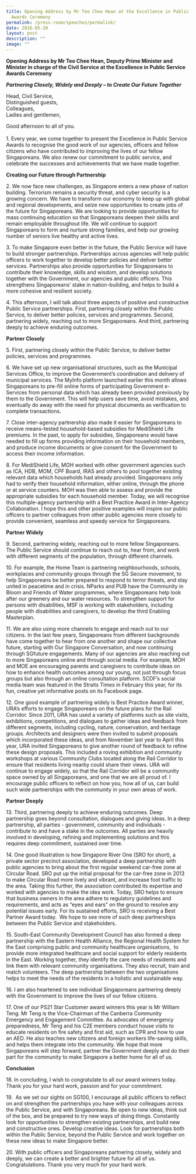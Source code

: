 ```yaml
---
title: Opening Address by Mr Teo Chee Hean at the Excellence in Public Service
  Awards Ceremony
permalink: /press-room/speeches/permalink/
date: 2016-05-20
layout: post
description: ""
image: ""
---
```

**Opening Address by Mr Teo Chee Hean, Deputy Prime Minister and Minister in charge of the Civil Service at the Excellence in Public Service Awards Ceremony**


**_Partnering Closely, Widely and Deeply – to Create Our Future Together_**

Head, Civil Service,  
Distinguished guests,  
Colleagues,  
Ladies and gentlemen,

Good afternoon to all of you.  
   
1\. Every year, we come together to present the Excellence in Public Service Awards to recognise the good work of our agencies, officers and fellow citizens who have contributed to improving the lives of our fellow Singaporeans. We also renew our commitment to public service, and celebrate the successes and achievements that we have made together.

**Creating our Future through Partnership**

2\. We now face new challenges, as Singapore enters a new phase of nation building. Terrorism remains a security threat, and cyber security is a growing concern. We have to transform our economy to keep up with global and regional developments, and seize new opportunities to create jobs of the future for Singaporeans. We are looking to provide opportunities for mass continuing education so that Singaporeans deepen their skills and remain employable throughout life. We will continue to support Singaporeans to form and nurture strong families, and help our growing number of seniors live healthy and active lives. 

3\. To make Singapore even better in the future, the Public Service will have to build stronger partnerships. Partnerships across agencies will help public officers to work together to develop better policies and deliver better services. Partnerships also provide opportunities for Singaporeans to contribute their knowledge, skills and wisdom, and develop solutions together with the Government, our agencies and public officers. This strengthens Singaporeans’ stake in nation-building, and helps to build a more cohesive and resilient society.  

4\. This afternoon, I will talk about three aspects of positive and constructive Public Service partnerships. First, partnering closely within the Public Service, to deliver better policies, services and programmes. Second, partnering widely, reaching out to more Singaporeans. And third, partnering deeply to achieve enduring outcomes. 

**Partner Closely**

5\. First, partnering closely within the Public Service, to deliver better policies, services and programmes.  

6\. We have set up new organisational structures, such as the Municipal Services Office, to improve the Government’s coordination and delivery of municipal services. The MyInfo platform launched earlier this month allows Singaporeans to pre-fill online forms of participating Government e-Services from personal data which has already been provided previously by them to the Government. This will help users save time, avoid mistakes, and eventually do away with the need for physical documents as verification to complete transactions.  

7\. Close inter-agency partnership also made it easier for Singaporeans to receive means-tested household-based subsidies for MediShield Life premiums. In the past, to apply for subsidies, Singaporeans would have needed to fill up forms providing information on their household members, and produce income documents or give consent for the Government to access their income information.

8\. For MediShield Life, MOH worked with other government agencies such as ICA, HDB, MOM, CPF Board, IRAS and others to pool together existing relevant data which households had already provided. Singaporeans only had to verify their household information, either online, through the phone or at service counters. MOH was then able to assess and provide the appropriate subsidies for each household member. Today, we will recognise this multiple-agency partnership with a Best Practice Award in Inter-Agency Collaboration. I hope this and other positive examples will inspire our public officers to partner colleagues from other public agencies more closely to provide convenient, seamless and speedy service for Singaporeans.

**Partner Widely**

9\. Second, partnering widely, reaching out to more fellow Singaporeans. The Public Service should continue to reach out to, hear from, and work with different segments of the population, through different channels. 

10\. For example, the Home Team is partnering neighbourhoods, schools, workplaces and community groups through the SG Secure movement, to help Singaporeans be better prepared to respond to terror threats, and stay united in peacetime and in crisis. NParks and PUB have the Community in Bloom and Friends of Water programmes, where Singaporeans help look after our greenery and our water resources. To strengthen support for persons with disabilities, MSF is working with stakeholders, including people with disabilities and caregivers, to develop the third Enabling Masterplan. 

11\. We are also using more channels to engage and reach out to our citizens. In the last few years, Singaporeans from different backgrounds have come together to hear from one another and shape our collective future, starting with Our Singapore Conversation, and now continuing through SGfuture engagements. Many of our agencies are also reaching out to more Singaporeans online and through social media. For example, MOH and MOE are encouraging parents and caregivers to contribute ideas on how to enhance health outcomes among our young, not just through focus groups but also through an online consultation platform. SCDF’s social media team was featured in the Straits Times in February this year, for its fun, creative yet informative posts on its Facebook page. 

12\. One good example of partnering widely is Best Practice Award winner, URA’s efforts to engage Singaporeans on the future plans for the Rail Corridor. Since 2011, URA has used a variety of platforms such as site visits, exhibitions, competitions, and dialogues to gather ideas and feedback from different segments, including cycling, nature, conservation, and heritage groups. Architects and designers were then invited to submit proposals which incorporated these ideas, and from November last year to April this year, URA invited Singaporeans to give another round of feedback to refine these design proposals. This included a roving exhibition and community workshops at various Community Clubs located along the Rail Corridor to ensure that residents living nearby could share their views. URA will continue to engage widely, so that the Rail Corridor will be a community space owned by all Singaporeans, and one that we are all proud of. I encourage public officers to reflect on how you, how all of us, can build such wide partnerships with the community in your own areas of work.

**Partner Deeply**

13\. Third, partnering deeply to achieve enduring outcomes. Deep partnership goes beyond consultation, dialogues and giving ideas. In a deep partnership, all parties - government, community and individuals - contribute to and have a stake in the outcomes. All parties are heavily involved in developing, refining and implementing solutions and this requires deep commitment, sustained over time.

14\. One good illustration is how Singapore River One (SRO for short), a private sector precinct association, developed a deep partnership with public agencies to bring about the first regular weekend car-free zone at Circular Road. SRO put up the initial proposal for the car-free zone in 2013 to make Circular Road more lively and vibrant, and increase foot traffic to the area. Taking this further, the association contributed its expertise and worked with agencies to make the idea work. Today, SRO helps to ensure that business owners in the area adhere to regulatory guidelines and requirements, and acts as “eyes and ears” on the ground to resolve any potential issues early. For its sustained efforts, SRO is receiving a Best Partner Award today.  We hope to see more of such deep partnerships between the Public Service and stakeholders.   

15\. South-East Community Development Council has also formed a deep partnership with the Eastern Health Alliance, the Regional Health System for the East comprising public and community healthcare organisations,  to provide more integrated healthcare and social support for elderly residents in the East. Working together, they identify the care needs of residents and link them with relevant community organisations. They also recruit, train and match volunteers. The deep partnership between the two organisations helps to meet the needs of the residents in a holistic and sustainable way. 

16\. I am also heartened to see individual Singaporeans partnering deeply with the Government to improve the lives of our fellow citizens.

17\. One of our PS21 Star Customer award winners this year is Mr William Teng. Mr Teng is the Vice-Chairman of the Canberra Community Emergency and Engagement Committee. As advocates of emergency preparedness, Mr Teng and his C2E members conduct house visits to educate residents on fire safety and first aid, such as CPR and how to use an AED. He also teaches new citizens and foreign workers life-saving skills, and helps them integrate into the community. We hope that more Singaporeans will step forward, partner the Government deeply and do their part for the community to make Singapore a better home for all of us.  

**Conclusion**

18\. In concluding, I wish to congratulate to all our award winners today. Thank you for your hard work, passion and for your commitment.

19\.  As we set our sights on SG100, I encourage all public officers to reflect on and strengthen the partnerships you have with your colleagues across the Public Service, and with Singaporeans. Be open to new ideas, think out of the box, and be prepared to try new ways of doing things. Constantly look for opportunities to strengthen existing partnerships, and build new and constructive ones. Develop creative ideas. Look for partnerships both within the Public Service, beyond the Public Service and work together on these new ideas to make Singapore better.

20\. With public officers and Singaporeans partnering closely, widely and deeply, we can create a better and brighter future for all of us.  Congratulations. Thank you very much for your hard work.
